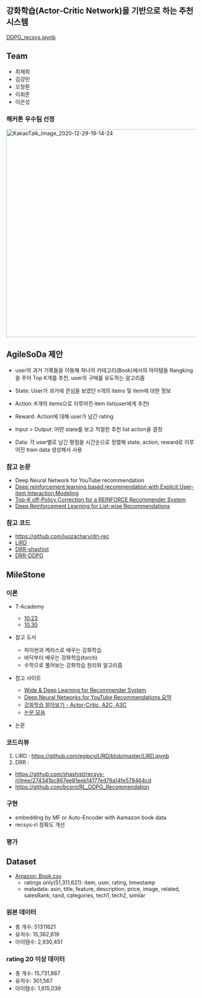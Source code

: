 ## 강화학습(Actor-Critic Network)을 기반으로 하는 추천 시스템 

[DDPG_recsys.ipynb](https://github.com/hwan27/thebest52/blob/master/DDPG_recsys.ipynb)

## Team 

- 최재희
- 김강민
- 오창환
- 이휘준
- 이은성

### 해커톤 우수팀 선정

<img width="550" alt="KakaoTalk_Image_2020-12-29-19-14-24" src="https://user-images.githubusercontent.com/42932125/103276501-16591f80-4a0a-11eb-80f0-d12feae1e374.png">  

## AgileSoDa 제안
- user의 과거 기록들을 이용해 하나의 카테고리(Book)에서의 아이템들 Rangking을 주어 Top K개를 추천, user의 구매를 유도하는 알고리즘

- State: User가 과거에 관심을 보였던 n개의 items 및 item에 대한 정보
- Action: K개의 items으로 이루어진 item list(user에게 추천)
- Reward: Action에 대해 user가 남긴 rating
- Input > Output: 어떤 state를 보고 적절한 추천 list action을 결정

- Data: 각 user별로 남긴 평점을 시간순으로 정렬해 state, action, reward로 이루어진 train data 생성해서 사용

### 참고 논문
- Deep Neural Network for YouTube recommendation 
- [Deep reinforcement learning based recommendation with Explicit User-item Interaction Modeling](https://arxiv.org/pdf/1810.12027.pdf)
- [Top-K off-Policy Correction for a REINFORCE Recommender System](https://arxiv.org/pdf/1812.02353.pdf)
- [Deep Reinforcement Learning for List-wise Recommendations](https://arxiv.org/abs/1801.00209)

### 참고 코드
- https://github.com/luozachary/drl-rec
- [LIRD](https://github.com/egipcy/LIRD)
- [DRR-shashist](https://github.com/shashist/recsys-rl/blob/274341bc867ee81eeb14177ed79a14fe578464cd/recsys_rl.ipynb)
- [DRR-DDPG](https://github.com/bcsrn/RL_DDPG_Recommendation)


## MileStone

### 이론
- T-Academy
  - [10.23](https://tacademy.skplanet.com/live/player/onlineLectureDetail.action?seq=163) 
  - [10.30](https://tacademy.skplanet.com/live/player/onlineLectureDetail.action?seq=170#sec3)

- 참고 도서
  - 파이썬과 케라스로 배우는 강화학습
  - 바닥부터 배우는 강화학습(torch)
  - 수학으로 풀어보는 강화학습 원리와 알고리즘

- 참고 사이트
  - [Wide & Deep Learning for Recommender System](https://soobarkbar.tistory.com/131)
  - [Deep Neural Networks for YouTube Recommendations 요약](http://keunwoochoi.blogspot.com/2016/09/deep-neural-networks-for-youtube.html)
  - [강화학습 알아보기 - Actor-Critic, A2C, A3C](https://greentec.github.io/reinforcement-learning-fourth/)
  - [논문 모음](https://github.com/guyulongcs/Deep-Reinforcement-Learning-for-Recommender-Systems)
 
 - 논문
 

### 코드리뷰
1. LIRD : https://github.com/egipcy/LIRD/blob/master/LIRD.ipynb
2. DRR : 
  - https://github.com/shashist/recsys-rl/tree/274341bc867ee81eeb14177ed79a14fe578464cd  
  - https://github.com/bcsrn/RL_DDPG_Recommendation

### 구현
- embedding by MF or Auto-Encoder with Aamazon book data
- recsys-rl 정확도 개선

### 평가

## Dataset

- [Amazon: Book.csv](https://nijianmo.github.io/amazon/index.html#subsets)
  - ratings only(51,311,621): item, user, rating, timestamp
  - matadata: asin, title, feature, description, price, image, related, salesRank, rand, categories, tech1, tech2, similar
  
### 원본 데이터
- 총 개수: 51311621
- 유저수: 15,362,619
- 아이템수: 2,930,451

### rating 20 이상 데이터
- 총 개수: 15,731,887
- 유저수: 301,567
- 아이템수: 1,615,039

